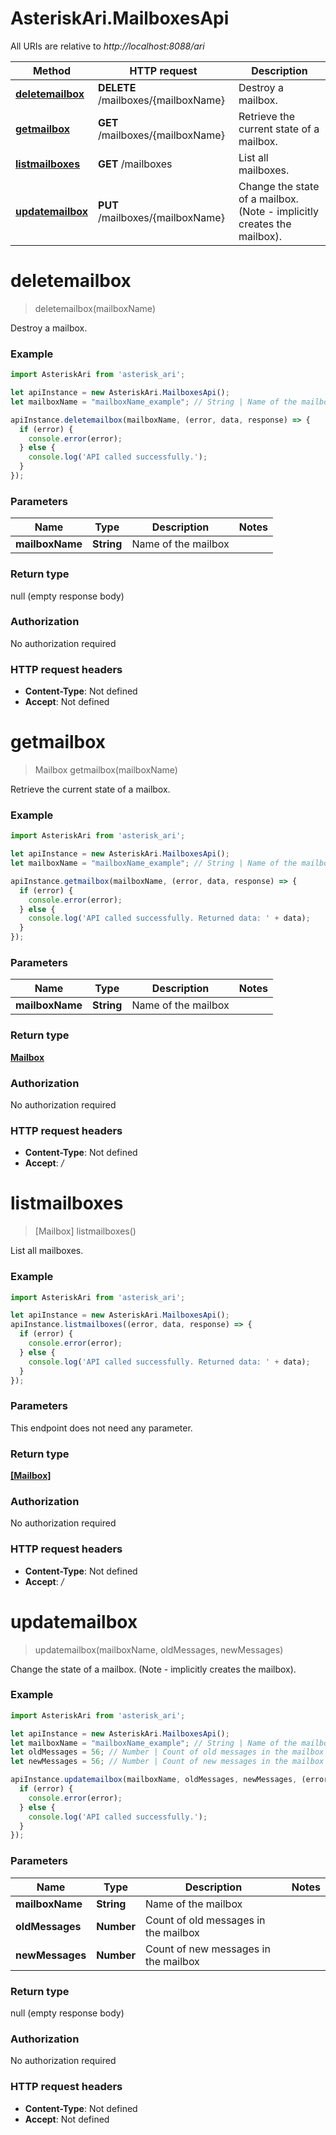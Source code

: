 # AsteriskAri.MailboxesApi

All URIs are relative to *http://localhost:8088/ari*

Method | HTTP request | Description
------------- | ------------- | -------------
[**deletemailbox**](MailboxesApi.md#deletemailbox) | **DELETE** /mailboxes/{mailboxName} | Destroy a mailbox.
[**getmailbox**](MailboxesApi.md#getmailbox) | **GET** /mailboxes/{mailboxName} | Retrieve the current state of a mailbox.
[**listmailboxes**](MailboxesApi.md#listmailboxes) | **GET** /mailboxes | List all mailboxes.
[**updatemailbox**](MailboxesApi.md#updatemailbox) | **PUT** /mailboxes/{mailboxName} | Change the state of a mailbox. (Note - implicitly creates the mailbox).

<a name="deletemailbox"></a>
# **deletemailbox**
> deletemailbox(mailboxName)

Destroy a mailbox.

### Example
```javascript
import AsteriskAri from 'asterisk_ari';

let apiInstance = new AsteriskAri.MailboxesApi();
let mailboxName = "mailboxName_example"; // String | Name of the mailbox

apiInstance.deletemailbox(mailboxName, (error, data, response) => {
  if (error) {
    console.error(error);
  } else {
    console.log('API called successfully.');
  }
});
```

### Parameters

Name | Type | Description  | Notes
------------- | ------------- | ------------- | -------------
 **mailboxName** | **String**| Name of the mailbox | 

### Return type

null (empty response body)

### Authorization

No authorization required

### HTTP request headers

 - **Content-Type**: Not defined
 - **Accept**: Not defined

<a name="getmailbox"></a>
# **getmailbox**
> Mailbox getmailbox(mailboxName)

Retrieve the current state of a mailbox.

### Example
```javascript
import AsteriskAri from 'asterisk_ari';

let apiInstance = new AsteriskAri.MailboxesApi();
let mailboxName = "mailboxName_example"; // String | Name of the mailbox

apiInstance.getmailbox(mailboxName, (error, data, response) => {
  if (error) {
    console.error(error);
  } else {
    console.log('API called successfully. Returned data: ' + data);
  }
});
```

### Parameters

Name | Type | Description  | Notes
------------- | ------------- | ------------- | -------------
 **mailboxName** | **String**| Name of the mailbox | 

### Return type

[**Mailbox**](Mailbox.md)

### Authorization

No authorization required

### HTTP request headers

 - **Content-Type**: Not defined
 - **Accept**: */*

<a name="listmailboxes"></a>
# **listmailboxes**
> [Mailbox] listmailboxes()

List all mailboxes.

### Example
```javascript
import AsteriskAri from 'asterisk_ari';

let apiInstance = new AsteriskAri.MailboxesApi();
apiInstance.listmailboxes((error, data, response) => {
  if (error) {
    console.error(error);
  } else {
    console.log('API called successfully. Returned data: ' + data);
  }
});
```

### Parameters
This endpoint does not need any parameter.

### Return type

[**[Mailbox]**](Mailbox.md)

### Authorization

No authorization required

### HTTP request headers

 - **Content-Type**: Not defined
 - **Accept**: */*

<a name="updatemailbox"></a>
# **updatemailbox**
> updatemailbox(mailboxName, oldMessages, newMessages)

Change the state of a mailbox. (Note - implicitly creates the mailbox).

### Example
```javascript
import AsteriskAri from 'asterisk_ari';

let apiInstance = new AsteriskAri.MailboxesApi();
let mailboxName = "mailboxName_example"; // String | Name of the mailbox
let oldMessages = 56; // Number | Count of old messages in the mailbox
let newMessages = 56; // Number | Count of new messages in the mailbox

apiInstance.updatemailbox(mailboxName, oldMessages, newMessages, (error, data, response) => {
  if (error) {
    console.error(error);
  } else {
    console.log('API called successfully.');
  }
});
```

### Parameters

Name | Type | Description  | Notes
------------- | ------------- | ------------- | -------------
 **mailboxName** | **String**| Name of the mailbox | 
 **oldMessages** | **Number**| Count of old messages in the mailbox | 
 **newMessages** | **Number**| Count of new messages in the mailbox | 

### Return type

null (empty response body)

### Authorization

No authorization required

### HTTP request headers

 - **Content-Type**: Not defined
 - **Accept**: Not defined

